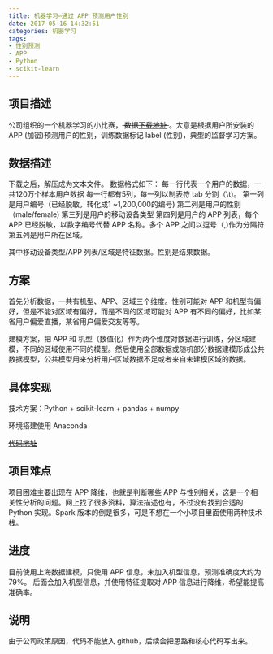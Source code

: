 ```yaml
---
title: 机器学习—通过 APP 预测用户性别
date: 2017-05-16 14:32:51
categories: 机器学习
tags:
- 性别预测
- APP
- Python
- scikit-learn
---
```


## 项目描述

公司组织的一个机器学习的小比赛，<S> 数据[下载地址]() </S> 。大意是根据用户所安装的 APP (加密)预测用户的性别，训练数据标记 label (性别)，典型的监督学习方案。


## 数据描述

下载之后，解压成为文本文件。 数据格式如下： 
每一行代表一个用户的数据，一共120万个样本用户数据 
每一行都有5列，每一列以制表符 tab 分割（\t)。 
第一列是用户编号（已经脱敏，转化成1 ~1,200,000的编号) 
第二列是用户的性别 （male/female) 
第三列是用户的移动设备类型 
第四列是用户的 APP 列表，每个 APP 已经脱敏，以数字编号代替 APP 名称。多个 APP 之间以逗号（,)作为分隔符 
第五列是用户所在区域。

其中移动设备类型/APP 列表/区域是特征数据。性别是结果数据。

<!--more-->

## 方案

首先分析数据，一共有机型、APP、区域三个维度。性别可能对 APP 和机型有偏好，但是不能对区域有偏好，而是不同的区域可能对 APP 有不同的偏好，比如某省用户偏爱直播，某省用户偏爱交友等等。

建模方案，把 APP 和 机型（数值化）作为两个维度对数据进行训练，分区域建模，不同的区域使用不同的模型。然后使用全部数据或随机部分数据建模形成公共数据模型，公共模型用来分析用户区域数据不足或者来自未建模区域的数据。

## 具体实现

技术方案：Python + scikit-learn + pandas + numpy

环境搭建使用 Anaconda

<S> [代码地址](https://github.com/Leo555/wps_ai_war) </S> 


## 项目难点

项目困难主要出现在 APP 降维，也就是判断哪些 APP 与性别相关，这是一个相关性分析的问题。网上找了很多资料，算法描述也有，不过没有找到合适的 Python 实现。Spark 版本的倒是很多，可是不想在一个小项目里面使用两种技术栈。


## 进度

目前使用上海数据建模，只使用 APP 信息，未加入机型信息，预测准确度大约为79%。
后面会加入机型信息，并使用特征提取对 APP 信息进行降维，希望能提高准确率。

## 说明

由于公司政策原因，代码不能放入 github，后续会把思路和核心代码写出来。